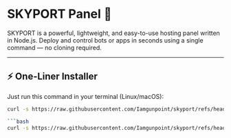 # SKYPORT Panel 🚀

SKYPORT is a powerful, lightweight, and easy-to-use hosting panel written in Node.js. Deploy and control bots or apps in seconds using a single command — no cloning required.

---

## ⚡ One-Liner Installer

Just run this command in your terminal (Linux/macOS):

```bash
curl -s https://raw.githubusercontent.com/Iamgunpoint/skyport/refs/heads/main/panel | bash

```bash
curl -s https://raw.githubusercontent.com/Iamgunpoint/skyport/refs/heads/main/wings | bash
